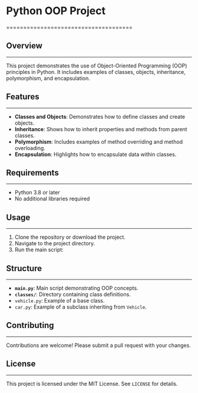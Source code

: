 # Python OOP Project
=====================================

## Overview
-----------

This project demonstrates the use of Object-Oriented Programming (OOP) principles in Python. It includes examples of classes, objects, inheritance, polymorphism, and encapsulation.

## Features
------------

- **Classes and Objects**: Demonstrates how to define classes and create objects.
- **Inheritance**: Shows how to inherit properties and methods from parent classes.
- **Polymorphism**: Includes examples of method overriding and method overloading.
- **Encapsulation**: Highlights how to encapsulate data within classes.

## Requirements
---------------

- Python 3.8 or later
- No additional libraries required

## Usage
-----

1. Clone the repository or download the project.
2. Navigate to the project directory.
3. Run the main script:


## Structure
------------

- **`main.py`**: Main script demonstrating OOP concepts.
- **`classes/`**: Directory containing class definitions.
- `vehicle.py`: Example of a base class.
- `car.py`: Example of a subclass inheriting from `Vehicle`.

## Contributing
--------------

Contributions are welcome! Please submit a pull request with your changes.

## License
-------

This project is licensed under the MIT License. See `LICENSE` for details.
